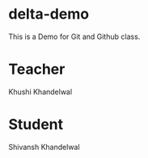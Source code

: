 # delta-demo
This is a Demo for Git and Github class.

# Teacher
Khushi Khandelwal

# Student
Shivansh Khandelwal
